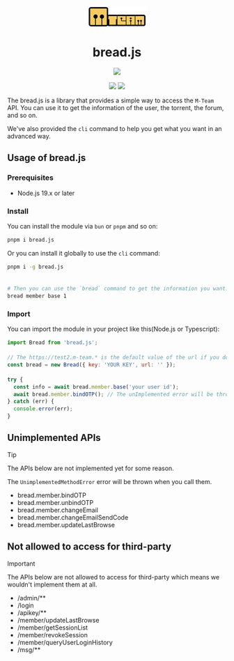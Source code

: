 <p align="center">
  <img src="https://github.com/danielsss/bread/blob/main/docs/images/logo.png">
</p>
<h1 align="center">bread.js</h1>

<p align="center">
  <a href="https://www.typescriptlang.org/" target="_blank"><img src="https://forthebadge.com/images/badges/made-with-typescript.svg"></a>
</p>

<p align="center">
  <a href="https://www.npmjs.com/package/bread.js" target="_blank"><img src="https://img.shields.io/npm/v/bread.js?style=for-the-badge"></a>
  <a href="https://www.npmjs.com/package/bread.js" target="_blank"><img src="https://img.shields.io/npm/dt/bread.js?style=for-the-badge"></a>
</p>


The bread.js is a library that provides a simple way to access the `M-Team` API.
You can use it to get the information of the user, the torrent, the forum, and so on.


We've also provided the `cli` command to help you get what you want in an advanced way.


## Usage of bread.js



### Prerequisites

- Node.js 19.x or later

### Install

You can install the module via `bun` or `pnpm` and so on:

```bash
pnpm i bread.js
```

Or you can install it globally to use the `cli` command:

```bash
pnpm i -g bread.js


# Then you can use the `bread` command to get the information you want.
bread member base 1
```

### Import

You can import the module in your project like this(Node.js or Typescript):

```javascript
import Bread from 'bread.js';

// The https://test2.m-team.* is the default value of the url if you don't provide it.
const bread = new Bread({ key: 'YOUR KEY', url: '' });

try {
  const info = await bread.member.base('your user id');
  await bread.member.bindOTP(); // The unImplemented error will be thrown
} catch (err) {
  console.error(err);
}
```

## Unimplemented APIs

> [!TIP]
> 
> The APIs below are not implemented yet for some reason.
> 
> The `UnimplementedMethodError` error will be thrown when you call them.

 
* bread.member.bindOTP
* bread.member.unbindOTP
* bread.member.changeEmail
* bread.member.changeEmailSendCode
* bread.member.updateLastBrowse


## Not allowed to access for third-party

> [!IMPORTANT]
> The APIs below are not allowed to access for third-party which means we wouldn't implement them at all.

* /admin/**
* /login
* /apikey/**
* /member/updateLastBrowse
* /member/getSessionList
* /member/revokeSession
* /member/queryUserLoginHistory
* /msg/**
